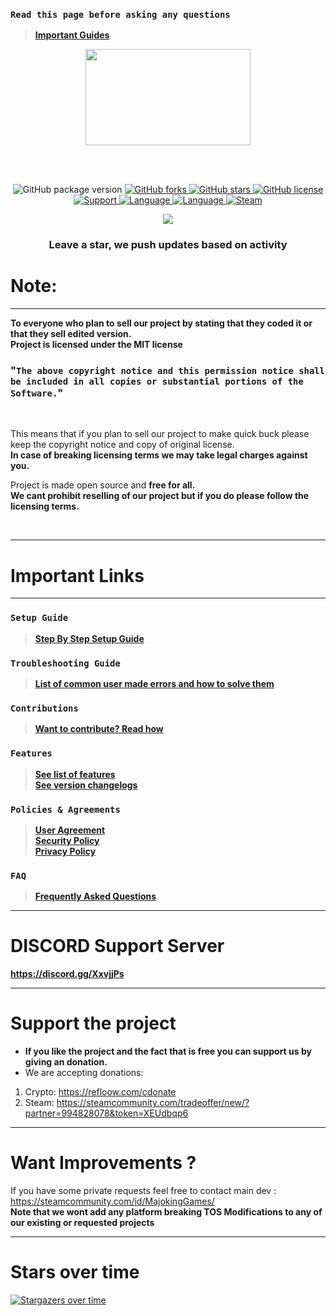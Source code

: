 ### `Read this page before asking any questions`
> **[Important Guides](https://github.com/Refloow/Steam-Vanity-URL-Swap#important-links)**<br>

<p align="center">
<img width="264.6" height="154" src="https://i.imgur.com/PUCBfA6.png">
</p>

<br>
<br>

<p align= "center">
  <img src="https://img.shields.io/github/package-json/v/Refloow/Steam-Vanity-URL-Swap.svg" alt="GitHub package version">
  </a>
    <a href="https://github.com/Refloow/Steam-Vanity-URL-Swap/network" target="_blank">
  <img src="https://img.shields.io/github/forks/Refloow/Steam-Vanity-URL-Swap.svg?style=plastic" alt="GitHub forks">
  </a>
    <a href="https://github.com/Refloow/Steam-Vanity-URL-Swap/stargazers" target="_blank">
  <img src="https://img.shields.io/github/stars/Refloow/Steam-Vanity-URL-Swap.svg?style=plastic" alt="GitHub stars">
  </a>
    <a href="https://raw.githubusercontent.com/Refloow/Steam-Vanity-URL-Swap/master/LICENSE">
  <img src="https://img.shields.io/badge/license-MIT-blue.svg?style=plastic" alt="GitHub license">
  </a>
    <a href="https://discord.gg/XxvjjPs" target="_blank">
  <img src="https://img.shields.io/discord/690327113039085600" alt="Support">
  </a>
    <a href="https://en.wikipedia.org/wiki/Node.js" target="_blank">
  <img src="https://img.shields.io/badge/Uses-Node.js-green" alt="Language">
  </a>
    <a href="https://en.wikipedia.org/wiki/JavaScript" target="_blank">
  <img src="https://img.shields.io/badge/language-JavaScript-yellow.svg" alt="Language">
  </a>
    <a href="https://steamcommunity.com/tradeoffer/new/?partner=392773011&token=CncehZti" target="_blank">
  <img src="https://img.shields.io/badge/steam-donate-yellow.svg" alt="Steam">
  </a>
</p>

<p align= "center">
  <a href="https://refloow.com/cdonate" target="_blank">
  <img src="https://img.shields.io/badge/-CRYPTO%20Donations-red">
  </a>
</p>

<h3 align= "center"> Leave a star, we push updates based on activity </h3>

# Note:

<hr>

**To everyone who plan to sell our project by stating that they coded it or that they sell edited version.**<br>
**Project is licensed under the MIT license**<br>

### "`The above copyright notice and this permission notice shall be included in all copies or substantial portions of the Software.`"<br>

<br>

This means that if you plan to sell our project to make quick buck please keep the copyright notice and copy of original license. <br>
**In case of breaking licensing terms we may take legal charges against you.**

Project is made open source and **free for all.**<br>
**We cant prohibit reselling of our project but if you do please follow the licensing terms.**<br> 

<br>
<hr>

# Important Links

<hr>

### `Setup Guide`
> **[Step By Step Setup Guide](https://github.com/Refloow/Steam-Card-Bot-PRO/wiki)**<br>
### `Troubleshooting Guide`
> **[List of common user made errors and how to solve them](https://refloow.com/Open-Source-Projects/troubleshooting)**<br>
### `Contributions`
> **[Want to contribute? Read how](https://github.com/Refloow/Steam-Vanity-URL-Swap/blob/master/.github/CONTRIBUTING.md)**<br>
### `Features`
> **[See list of features](https://github.com/Refloow/Steam-Vanity-URL-Swap/blob/master/.github/FEATURES.md)**<br>
> **[See version changelogs](https://github.com/Refloow/Steam-Vanity-URL-Swap/blob/master/.github/changelog.md)**<br>
### `Policies & Agreements`
> **[User Agreement](https://github.com/Refloow/Steam-Vanity-URL-Swap/blob/master/.github/USER_AGREEMENT.md)**<br>
> **[Security Policy](https://github.com/Refloow/Steam-Vanity-URL-Swap/security/policy)**<br>
> **[Privacy Policy](https://github.com/Refloow/Steam-Vanity-URL-Swap/blob/master/.github/PRIVACY.md)**<br>
### `FAQ`
> **[Frequently Asked Questions](https://github.com/Refloow/Steam-Vanity-URL-Swap/wiki/FAQ---Frequently-Asked-Questions)**<br>

<hr>

# DISCORD Support Server

**https://discord.gg/XxvjjPs**

<hr>

# Support the project
- **If you like the project and the fact that is free you can support us by giving an donation.**
- We are accepting donations:

1. Crypto: https://refloow.com/cdonate
2. Steam: https://steamcommunity.com/tradeoffer/new/?partner=994828078&token=XEUdbqp6

<hr>

# Want Improvements ?

If you have some private requests feel free to contact main dev : https://steamcommunity.com/id/MajokingGames/<br>
**Note that we wont add any platform breaking TOS Modifications to any of our existing or requested projects**

<hr>

# Stars over time 

[![Stargazers over time](https://starchart.cc/Refloow/Steam-Vanity-URL-Swap.svg)](https://starchart.cc/Refloow/Steam-Vanity-URL-Swap)


